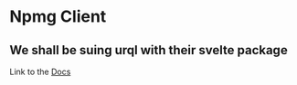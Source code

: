 # Npmg Client

## We shall be suing urql with their svelte package

Link to the [Docs](https://formidable.com/open-source/urql/docs/basics/svelte/)
